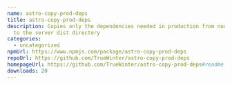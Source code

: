 ```yaml
---
name: astro-copy-prod-deps
title: astro-copy-prod-deps
description: Copies only the dependencies needed in production from node_modules
  to the server dist directory
categories:
  - uncategorized
npmUrl: https://www.npmjs.com/package/astro-copy-prod-deps
repoUrl: https://github.com/TrueWinter/astro-copy-prod-deps
homepageUrl: https://github.com/TrueWinter/astro-copy-prod-deps#readme
downloads: 20
---
```

